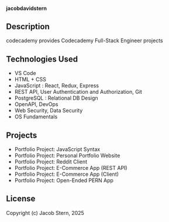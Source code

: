 ####  jacobdavidstern

## Description

codecademy provides Codecademy Full-Stack Engineer projects

## Technologies Used

* VS Code
* HTML + CSS
* JavaScript : React, Redux, Express
* REST API, User Authentication and Authorization, Git
* PostgreSQL : Relational DB Design
* OpenAPI, DevOps
* Web Security, Data Security
* OS Fundamentals

## Projects

* Portfolio Project: JavaScript Syntax 
* Portfolio Project: Personal Portfolio Website
* Portfolio Project: Reddit Client
* Portfolio Project: E-Commerce App (REST API)
* Portfolio Project: E-Commerce App (Client)
* Portfolio Project: Open-Ended PERN App

## License

Copyright (c) Jacob Stern, 2025